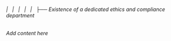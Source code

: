 ###### |   |   |   |   |   ├── Existence of a dedicated ethics and compliance department

*Add content here*